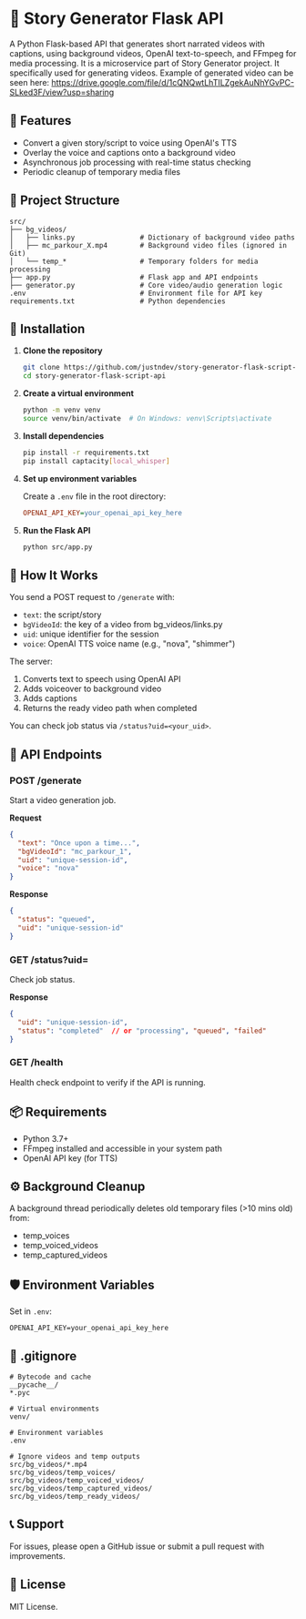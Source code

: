 # 🧠 Story Generator Flask API

A Python Flask-based API that generates short narrated videos with captions, using background videos, OpenAI text-to-speech, and FFmpeg for media processing.
It is a microservice part of Story Generator project. It specifically used for generating videos. Example of generated video can be seen here: https://drive.google.com/file/d/1cQNQwtLhTILZgekAuNhYGvPC-SLked3F/view?usp=sharing

## 🚀 Features

- Convert a given story/script to voice using OpenAI's TTS
- Overlay the voice and captions onto a background video
- Asynchronous job processing with real-time status checking
- Periodic cleanup of temporary media files

## 📁 Project Structure

```
src/
├── bg_videos/
│   ├── links.py                # Dictionary of background video paths
│   ├── mc_parkour_X.mp4        # Background video files (ignored in Git)
│   └── temp_*                  # Temporary folders for media processing
├── app.py                      # Flask app and API endpoints
├── generator.py                # Core video/audio generation logic
.env                            # Environment file for API key
requirements.txt                # Python dependencies
```

## 🔧 Installation

1. **Clone the repository**
   ```bash
   git clone https://github.com/justndev/story-generator-flask-script-api.git
   cd story-generator-flask-script-api
   ```

2. **Create a virtual environment**
   ```bash
   python -m venv venv
   source venv/bin/activate  # On Windows: venv\Scripts\activate
   ```

3. **Install dependencies**
   ```bash
   pip install -r requirements.txt
   pip install captacity[local_whisper]
   ```

4. **Set up environment variables**

   Create a `.env` file in the root directory:
   ```ini
   OPENAI_API_KEY=your_openai_api_key_here
   ```

5. **Run the Flask API**
   ```bash
   python src/app.py
   ```

## 🧠 How It Works

You send a POST request to `/generate` with:
- `text`: the script/story
- `bgVideoId`: the key of a video from bg_videos/links.py
- `uid`: unique identifier for the session
- `voice`: OpenAI TTS voice name (e.g., "nova", "shimmer")

The server:
1. Converts text to speech using OpenAI API
2. Adds voiceover to background video
3. Adds captions
4. Returns the ready video path when completed

You can check job status via `/status?uid=<your_uid>`.

## 🎯 API Endpoints

### POST /generate
Start a video generation job.

**Request**
```json
{
  "text": "Once upon a time...",
  "bgVideoId": "mc_parkour_1",
  "uid": "unique-session-id",
  "voice": "nova"
}
```

**Response**
```json
{
  "status": "queued",
  "uid": "unique-session-id"
}
```

### GET /status?uid=<uid>
Check job status.

**Response**
```json
{
  "uid": "unique-session-id",
  "status": "completed"  // or "processing", "queued", "failed"
}
```

### GET /health
Health check endpoint to verify if the API is running.

## 📦 Requirements

- Python 3.7+
- FFmpeg installed and accessible in your system path
- OpenAI API key (for TTS)

## ⚙️ Background Cleanup

A background thread periodically deletes old temporary files (>10 mins old) from:
- temp_voices
- temp_voiced_videos
- temp_captured_videos

## 🛡️ Environment Variables

Set in `.env`:
```
OPENAI_API_KEY=your_openai_api_key_here
```

## 📁 .gitignore

```
# Bytecode and cache
__pycache__/
*.pyc

# Virtual environments
venv/

# Environment variables
.env

# Ignore videos and temp outputs
src/bg_videos/*.mp4
src/bg_videos/temp_voices/
src/bg_videos/temp_voiced_videos/
src/bg_videos/temp_captured_videos/
src/bg_videos/temp_ready_videos/
```

## 📞 Support

For issues, please open a GitHub issue or submit a pull request with improvements.

## 📝 License

MIT License.
